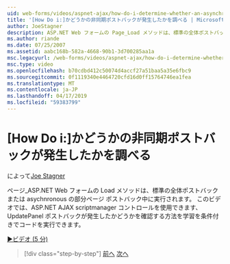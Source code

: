 ```yaml
---
uid: web-forms/videos/aspnet-ajax/how-do-i-determine-whether-an-asynchronous-postback-has-occurred
title: '[How Do i:]かどうかの非同期ポストバックが発生したかを調べる | Microsoft Docs'
author: JoeStagner
description: ASP.NET Web フォームの Page_Load メソッドは、標準の全体ポストバックまたは asychnronous の部分ページ ポストバック中に実行されます。 このビデオでは.
ms.author: riande
ms.date: 07/25/2007
ms.assetid: aabc168b-582a-4668-90b1-3d700285aa1a
msc.legacyurl: /web-forms/videos/aspnet-ajax/how-do-i-determine-whether-an-asynchronous-postback-has-occurred
msc.type: video
ms.openlocfilehash: b70cdbd412c50074d4accf27a51baa5a35e6fbc9
ms.sourcegitcommit: 0f1119340e4464720cfd16d0ff15764746ea1fea
ms.translationtype: MT
ms.contentlocale: ja-JP
ms.lasthandoff: 04/17/2019
ms.locfileid: "59383799"
---
```

# <a name="how-do-i-determine-whether-an-asynchronous-postback-has-occurred"></a>[How Do i:]かどうかの非同期ポストバックが発生したかを調べる

によって[Joe Stagner](https://github.com/JoeStagner)

ページ\_ASP.NET Web フォームの Load メソッドは、標準の全体ポストバックまたは asychnronous の部分ページ ポストバック中に実行されます。 このビデオでは、ASP.NET AJAX scriptmanager コントロールを使用できます、UpdatePanel ポストバックが発生したかどうかを確認する方法を学習を条件付きでコードを実行できます。

[&#9654;ビデオ (5 分)](https://channel9.msdn.com/Blogs/ASP-NET-Site-Videos/how-do-i-determine-whether-an-asynchronous-postback-has-occurred)

> [!div class="step-by-step"]
> [前へ](how-do-i-use-javascript-to-refresh-an-aspnet-ajax-updatepanel.md)
> [次へ](how-do-i-use-the-conditional-updatemode-of-the-updatepanel.md)
